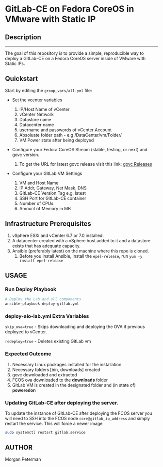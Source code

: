 GitLab-CE on Fedora CoreOS in VMware with Static IP
===========================================

## Description
------------

The goal of this repository is to provide a simple, reproducible way to deploy a GitLab-CE on a Fedora CoreOS server inside of VMware with Static IPs.

## Quickstart

Start by editing the `group_vars/all.yml` file:

+ Set the vcenter variables
    1. IP/Host Name of vCenter
    2. vCenter Network
    3. Datastore name
    4. Datacenter name
    5. username and passwords of vCenter Account
    6. Absoluate folder path - e.g /DataCenter/vm/Folder/
    7. VM Power state after being deployed

+ Configure your Fedora CoreOS Stream (stable, testing, or next) and govc version.
    1. To get the URL for latest govc release visit this link: [govc Releases](https://github.com/vmware/govmomi/releases)

+ Configure your GitLab VM Settings
    1. VM and Host Name
    2. IP Addr, Gateway, Net Mask, DNS
    3. GitLab-CE Version Tag e.g. latest
    4. SSH Port for GitLab-CE container
    5. Number of CPUs
    6. Amount of Memory in MB

## Infrastructure Prerequisites

1. vSphere ESXi and vCenter 6.7 or 7.0 installed.
2. A datacenter created with a vSphere host added to it and a datastore exists that has adequate capacity.
3. Ansible (preferably latest) on the machine where this repo is cloned.
    1. Before you install Ansible, install the `epel-release`, run `yum -y install epel-release`


## USAGE

### Run Deploy Playbook
```sh
# Deploy the Lab and all components
ansible-playbook deploy-gitlab.yml
```
### deploy-aio-lab.yml Extra Variables

`skip_ova=true` - Skips downloading and deploying the OVA if previous deployed to vCenter.

`redeploy=true` - Deletes existing GitLab vm

### Expected Outcome

1. Necessary Linux packages installed for the installation
2. Necessary folders [bin, downloads] created
3. govc downloaded and extracted
4. FCOS ova downloaded to the **downloads** folder
5. GitLab VM is created in the designated folder and (in state of) **poweredon**

### Updating GitLab-CE after deploying the server.

To update the instance of GitLab-CE after deploying the FCOS server you will need to SSH into the FCOS node `core@gitlab_ip_address` and simply restart the service. This will force a newer image

```bash
sudo systemctl restart gitlab.service
```

AUTHOR
------
Morgan Peterman
